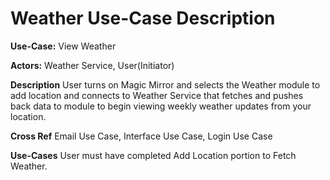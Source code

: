 # Weather Use-Case Description 

**Use-Case:** View Weather

**Actors:** Weather Service, User(Initiator)

**Description** User turns on Magic Mirror and selects the Weather module to add location 
                and connects to Weather Service that fetches and pushes back data to module to begin 
                viewing weekly weather updates from your location.

**Cross Ref** Email Use Case, Interface Use Case, Login Use Case

**Use-Cases** User must have completed Add Location portion to Fetch Weather.
